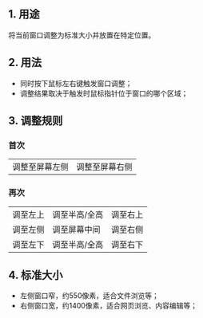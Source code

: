## 1. 用途
将当前窗口调整为标准大小并放置在特定位置。

## 2. 用法
- 同时按下鼠标左右键触发窗口调整；
- 调整结果取决于触发时鼠标指针位于窗口的哪个区域；

## 3. 调整规则

### 首次
<table>
  <tr>
    <td>调整至屏幕左侧</td><td>调整至屏幕右侧</td>
  </tr>
</table>

### 再次
<table>
  <tr>
    <td>调至左上</td><td>调至半高/全高</td><td>调至右上</td>
  </tr>
  <tr>
    <td>调至左侧</td><td>调至屏幕中间</td><td>调至右侧</td>
  </tr>
  <tr>
    <td>调至左下</td><td>调至半高/全高</td><td>调至右下</td>
  </tr>
</table>

## 4. 标准大小
- 左侧窗口窄，约550像素，适合文件浏览等；
- 右侧窗口宽，约1400像素，适合网页浏览、内容编辑等；

